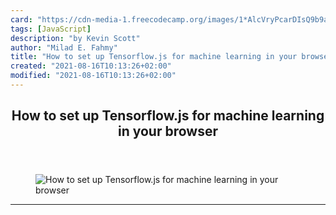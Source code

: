 ```yaml
---
card: "https://cdn-media-1.freecodecamp.org/images/1*AlcVryPcarDIsQ9b9a6VVw.jpeg"
tags: [JavaScript]
description: "by Kevin Scott"
author: "Milad E. Fahmy"
title: "How to set up Tensorflow.js for machine learning in your browser"
created: "2021-08-16T10:13:26+02:00"
modified: "2021-08-16T10:13:26+02:00"
---
```

<div class="site-wrapper">
<main id="site-main" class="site-main outer">
<div class="inner">
<article class="post-full post tag-javascript tag-tensorflow tag-machine-learning tag-artificial-intelligence tag-web-development ">
<header class="post-full-header">
<h1 class="post-full-title">How to set up Tensorflow.js for machine learning in your browser</h1>
</header>
<figure class="post-full-image">
<picture>
<source media="(max-width: 700px)" sizes="1px" srcset="data:image/gif;base64,R0lGODlhAQABAIAAAAAAAP///yH5BAEAAAAALAAAAAABAAEAAAIBRAA7 1w">
<source media="(min-width: 701px)" sizes="(max-width: 800px) 400px,
(max-width: 1170px) 700px,
1400px" srcset="https://cdn-media-1.freecodecamp.org/images/1*AlcVryPcarDIsQ9b9a6VVw.jpeg 300w,
https://cdn-media-1.freecodecamp.org/images/1*AlcVryPcarDIsQ9b9a6VVw.jpeg 600w,
https://cdn-media-1.freecodecamp.org/images/1*AlcVryPcarDIsQ9b9a6VVw.jpeg 1000w,
https://cdn-media-1.freecodecamp.org/images/1*AlcVryPcarDIsQ9b9a6VVw.jpeg 2000w">
<img onerror="this.style.display='none'" src="https://cdn-media-1.freecodecamp.org/images/1*AlcVryPcarDIsQ9b9a6VVw.jpeg" alt="How to set up Tensorflow.js for machine learning in your browser">
</picture>
</figure>
<section class="post-full-content">
<div class="post-content medium-migrated-article">
</div>
<hr>
</section>
</article>
</div>
</main>
</div>
<!-- Google Tag Manager (noscript) -->
<!-- End Google Tag Manager (noscript) -->
